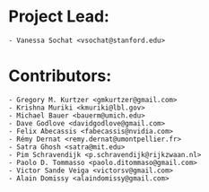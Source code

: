 # Project Lead:

    - Vanessa Sochat <vsochat@stanford.edu>

# Contributors:

    - Gregory M. Kurtzer <gmkurtzer@gmail.com>
    - Krishna Muriki <kmuriki@lbl.gov>
    - Michael Bauer <bauerm@umich.edu>
    - Dave Godlove <davidgodlove@gmail.com>
    - Felix Abecassis <fabecassis@nvidia.com>
    - Rémy Dernat <remy.dernat@umontpellier.fr>
    - Satra Ghosh <satra@mit.edu>
    - Pim Schravendijk <p.schravendijk@rijkzwaan.nl>
    - Paolo D. Tommasso <paolo.ditommaso@gmail.com>
    - Victor Sande Veiga <victorsv@gmail.com>
    - Alain Domissy <alaindomissy@gmail.com>
